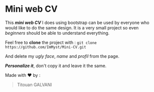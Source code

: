 # Mini web CV

This **_mini web CV_** I does using bootstrap can be used by everyone who would like to do the same design.
It is a very small project so even *beginners* should be able to understand everything.

Feel free to **clone** the project with : `git clone https://github.com/ImMyst/Mini-CV.git`

And delete my *ugly face*, *name* and *profil* from the page.

**_Personalize it_**, don't copy it and leave it the same.

Made with ♥ by :
> Titouan GALVANI
